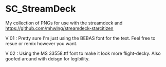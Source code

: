 # SC_StreamDeck

My collection of PNGs for use with the streamdeck and https://github.com/mhwlng/streamdeck-starcitizen

V 01 :
Pretty sure I'm just using the BEBAS font for the text. Feel free to resue or remix however you want.

V 02 :
Using the MS 33558.ttf font to make it look more flight-decky.  Also goofed around with deisgn for legibility.
